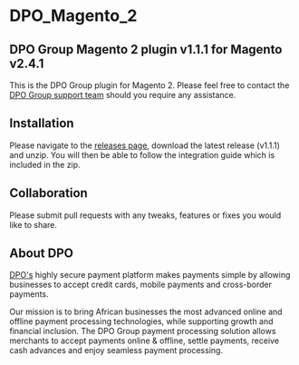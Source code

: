# DPO_Magento_2
## DPO Group Magento 2 plugin v1.1.1 for Magento v2.4.1

This is the DPO Group plugin for Magento 2. Please feel free to contact the [DPO Group support team](https://www.dpogroup.com/africa/support/) should you require any assistance.

## Installation
Please navigate to the [releases page](https://github.com/DPO-Group/DPO_Magento_2/releases), download the latest release (v1.1.1) and unzip. You will then be able to follow the integration guide which is included in the zip.

## Collaboration

Please submit pull requests with any tweaks, features or fixes you would like to share.

## About DPO

[DPO's](https://www.dpogroup.com/africa/) highly secure payment platform makes payments simple by allowing businesses to accept credit cards, mobile payments and cross-border payments.

Our mission is to bring African businesses the most advanced online and offline payment processing technologies, while supporting growth and financial inclusion. The DPO Group payment processing solution allows merchants to accept payments online & offline, settle payments, receive cash advances and enjoy seamless payment processing.
